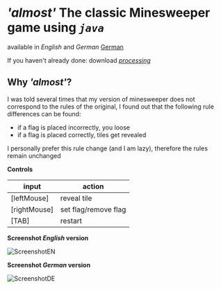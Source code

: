 # ***'almost'* The classic Minesweeper game using *`java`***

available in *English* and *German* [German](Minesweeper.pde)

If you haven't already done: download *[processing](https://processing.org/download/)*

## Why *'almost'*?
I was told several times that my version of minesweeper does not correspond to the rules of the original, I found out that
the following rule differences can be found: 

- if a flag is placed incorrectly, you loose
- if a flag is placed correctly, tiles get revealed

I personally prefer this rule change (and I am lazy), therefore the rules remain unchanged

**Controls**

|input|action|
|---|---|
|[leftMouse]|reveal tile|
|[rightMouse]|set flag/remove flag|
|[TAB]|restart|

**Screenshot *English* version**

![ScreenshotEN](https://github.com/ProfHasenbein/MinesweeperProcessingJava/assets/154764029/80611e7f-ddc2-4f2f-918f-275cfe8493a6)

**Screenshot *German* version**

![ScreenshotDE](https://github.com/ProfHasenbein/MinesweeperProcessingJava/assets/154764029/b6c23768-e7ff-4e95-9d20-87b4f48324aa)

